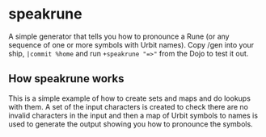 # speakrune

A simple generator that tells you how to pronounce a Rune (or any sequence of one or more symbols with Urbit names). 
Copy /gen into your ship, `|commit %home` and run `+speakrune "=>"` from the Dojo to test it out.

## How speakrune works

This is a simple example of how to create sets and maps and do lookups with them. A set of the input characters is created 
to check there are no invalid characters in the input and then a map of Urbit symbols to names is used to generate the 
output showing you how to pronounce the symbols.
